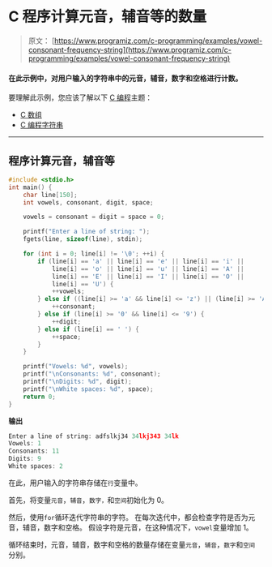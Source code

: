 # C 程序计算元音，辅音等的数量

> 原文： [https://www.programiz.com/c-programming/examples/vowel-consonant-frequency-string](https://www.programiz.com/c-programming/examples/vowel-consonant-frequency-string)

#### 在此示例中，对用户输入的字符串中的元音，辅音，数字和空格进行计数。

要理解此示例，您应该了解以下 [C 编程](/c-programming "C tutorial")主题：

*   [C 数组](/c-programming/c-arrays)
*   [C 编程字符串](/c-programming/c-strings)

* * *

## 程序计算元音，辅音等

```c
#include <stdio.h>
int main() {
    char line[150];
    int vowels, consonant, digit, space;

    vowels = consonant = digit = space = 0;

    printf("Enter a line of string: ");
    fgets(line, sizeof(line), stdin);

    for (int i = 0; line[i] != '\0'; ++i) {
        if (line[i] == 'a' || line[i] == 'e' || line[i] == 'i' ||
            line[i] == 'o' || line[i] == 'u' || line[i] == 'A' ||
            line[i] == 'E' || line[i] == 'I' || line[i] == 'O' ||
            line[i] == 'U') {
            ++vowels;
        } else if ((line[i] >= 'a' && line[i] <= 'z') || (line[i] >= 'A' && line[i] <= 'Z')) {
            ++consonant;
        } else if (line[i] >= '0' && line[i] <= '9') {
            ++digit;
        } else if (line[i] == ' ') {
            ++space;
        }
    }

    printf("Vowels: %d", vowels);
    printf("\nConsonants: %d", consonant);
    printf("\nDigits: %d", digit);
    printf("\nWhite spaces: %d", space);
    return 0;
} 
```

**输出**

```c
Enter a line of string: adfslkj34 34lkj343 34lk
Vowels: 1
Consonants: 11
Digits: 9
White spaces: 2 
```

在此，用户输入的字符串存储在`行`变量中。

首先，将变量`元音`，`辅音`，`数字，`和`空间`初始化为 0。

然后，使用`for`循环迭代字符串的字符。 在每次迭代中，都会检查字符是否为元音，辅音，数字和空格。 假设字符是元音，在这种情况下，`vowel`变量增加 1。

循环结束时，元音，辅音，数字和空格的数量存储在变量`元音`，`辅音`，`数字`和`空间` 分别。